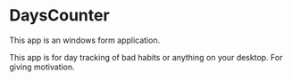 # DaysCounter
This app is an windows form application.

This app is for day tracking of bad habits or anything on your desktop.
For giving motivation.
